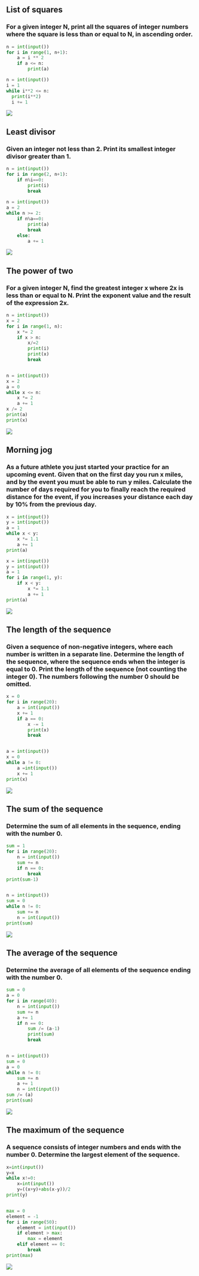 ## List of squares
### For a given integer N, print all the squares of integer numbers where the square is less than or equal to N, in ascending order.
```.py
n = int(input())
for i in range(1, n+1):
    a = i ** 2
    if a <= n:
        print(a)

n = int(input())
i = 1
while i**2 <= n: 
  print(i**2)
  i += 1
```
![](4.1_pic.png)
## Least divisor
### Given an integer not less than 2. Print its smallest integer divisor greater than 1.
```.py
n = int(input())
for i in range(2, n+1):
    if n%i==0:
        print(i)
        break
        
n = int(input())
a = 2
while n >= 2:
    if n%a==0:
        print(a)
        break
    else:
        a += 1
```
![](4.2_pic.png)
## The power of two
### For a given integer N, find the greatest integer x where 2x is less than or equal to N. Print the exponent value and the result of the expression 2x.
```.py
n = int(input())
x = 2
for i in range(1, n):
    x *= 2
    if x > n:
        x/=2
        print(i)
        print(x)
        break


n = int(input())
x = 2
a = 0
while x <= n:
    x *= 2
    a += 1
x /= 2
print(a)
print(x)
```
![](4.3_pic.png)
## Morning jog
### As a future athlete you just started your practice for an upcoming event. Given that on the first day you run x miles, and by the event you must be able to run y miles. Calculate the number of days required for you to finally reach the required distance for the event, if you increases your distance each day by 10% from the previous day.
```.py
x = int(input())
y = int(input())
a = 1
while x < y:
    x *= 1.1
    a += 1
print(a)

x = int(input())
y = int(input())
a = 1
for i in range(1, y):
    if x < y:
        x *= 1.1
        a += 1
print(a)
```
![](4.4_pic.png)
## The length of the sequence
### Given a sequence of non-negative integers, where each number is written in a separate line. Determine the length of the sequence, where the sequence ends when the integer is equal to 0. Print the length of the sequence (not counting the integer 0). The numbers following the number 0 should be omitted.
```.py
x = 0
for i in range(20):
    a = int(input())
    x += 1
    if a == 0:
        x -= 1
        print(x)
        break


a = int(input())
x = 0
while a != 0:
    a =int(input())
    x += 1
print(x)
```
![](4.5_pic.png)
## The sum of the sequence
### Determine the sum of all elements in the sequence, ending with the number 0.
```.py
sum = 1
for i in range(20):
    n = int(input())
    sum += n
    if n == 0:
        break
print(sum-1)


n = int(input())
sum = 0
while n != 0:
    sum += n
    n = int(input())
print(sum)
```
![](4.6_pic.png)
## The average of the sequence
### Determine the average of all elements of the sequence ending with the number 0.
```.py
sum = 0
a = 0
for i in range(40):
    n = int(input())
    sum += n
    a += 1
    if n == 0:
        sum /= (a-1)
        print(sum)
        break


n = int(input())
sum = 0
a = 0
while n != 0:
    sum += n
    a += 1
    n = int(input())
sum /= (a)
print(sum)
```
![](4.7_pic.png)
## The maximum of the sequence
### A sequence consists of integer numbers and ends with the number 0. Determine the largest element of the sequence.
```.py
x=int(input())
y=x
while x!=0:
    x=int(input())
    y=((x+y)+abs(x-y))/2
print(y)


max = 0
element = -1
for i in range(50):
    element = int(input())
    if element > max:
        max = element
    elif element == 0:
        break
print(max)
```
![](4.8_pic.png)
